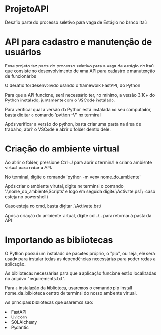 # ProjetoAPI
Desafio parte do processo seletivo para vaga de Estágio no banco Itaú

<h1>API para cadastro e manutenção de usuários</h1>

<p>Esse projeto faz parte do processo seletivo para a vaga de estágio do Itaú que consiste no desenvolvimento de uma API para cadastro e manutenção de funcionários</p>

<p>O desafio foi desenvolvido usando o framework FastAPI, do Python</p>

<p>Para que a API funcione, será necessário ter, no mínimo, a versão 3.10+ do Python instalado, juntamente com o VSCode instalado.</p>

<p>Para verificar qual a versão do Python está instalada no seu computador, basta digitar o comando 'python -V' no terminal</p>
<link= docs\cmd.png>

<p>Após verificar a versão do python, basta criar uma pasta na área de trabalho, abrir o VSCode e abrir o folder dentro dele.</p>
<link= >

<h1>Criação do ambiente virtual</h1>
<p>Ao abrir o folder, pressione Ctrl+J para abrir o terminal e criar o ambiente virtual para rodar a API.</p>
<p>No terminal, digite o comando 'python -m venv nome_do_ambiente'</p>
<link= >

<p>Após criar o ambiente virutal, digite no terminal o comando '.\nome_do_ambiente\Scripts' e logo em seguida digite.\Activate.ps1\ (caso esteja no powershell)</p>

<p>Caso esteja no cmd, basta digitar .\Activate.bat\</p>

<p>Após a criação do ambiente virtual, digite cd ..\.. para retornar à pasta da API</p>

<h1>Importando as bibliotecas</h1>
<p>O Python possui um instalado de pacotes próprio, o "pip", ou seja, ele será usado para instalar todas as dependências necessárias para poder rodas a aplicação.</p>

<p>As bibliotecas necessárias para que a aplicação funcione estão localizadas no arquivo "requirements.txt".</p>
<p>Para a instalação da biblioteca, usaremos o comando pip install nome_da_biblioteca dentro do terminal do nosso ambiente virtual.</p>

<p>As principais bibliotecas que usaremos são:</p>
<li>FastAPI</li>
<li>Uvicorn</li>
<li>SQLAlchemy</li>
<li>Pydantic</li>
